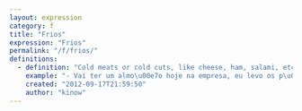 ```yaml
---
layout: expression
category: f
title: "Frios"
expression: "Frios"
permalink: "/f/frios/"
definitions:
  - definition: "Cold meats or cold cuts, like cheese, ham, salami, etc."
    example: "- Vai ter um almo\u00e7o hoje na empresa, eu levo os p\u00e3es e voc\u00ea leva os frios [beleza]?"
    created: "2012-09-17T21:59:50"
    author: "kinow"
---
```

